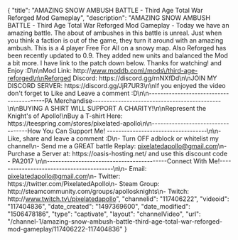 {
    "title": "AMAZING SNOW AMBUSH BATTLE - Third Age Total War Reforged Mod Gameplay",
    "description": "AMAZING SNOW AMBUSH BATTLE - Third Age Total War Reforged Mod Gameplay - Today we have an amazing battle.  The about of ambushes in this battle is unreal.  Just when you think a faction is out of the game, they turn it around with an amazing ambush.  This is a 4 player Free For All on a snowy map.  Also Reforged has been recently updated to 0.9.  They added new units and balanced the Mod a bit more.  I have link to the patch down below.  Thanks for watching!  and Enjoy :D\n\nMod Link: http:\/\/www.moddb.com\/mods\/third-age-reforged\n\nReforged Discord: https:\/\/discord.gg\/rnNXfDd\n\nJOIN MY DISCORD SERVER: https:\/\/discord.gg\/JjR7UR3\n\nIf you enjoyed the video don't forget to Like and Leave a comment :D\n\n-----------------------------------------PA Merchandise---------------------------------------------\n\nBUYING A SHIRT WILL SUPPORT A CHARITY!\n\nRepresent the Knight's of Apollo!\nBuy a T-shirt Here: https:\/\/teespring.com\/stores\/pixelated-apollo\n\n----------------------------------How You Can Support Me! -----------------------------------\n\n- Like, share and leave a comment :D\n- Turn OFF adblock or whitelist my channel\n- Send me a GREAT battle Replay: pixelatedapollo@gmail.com\n- Purchase a Server at: https:\/\/oasis-hosting.net\/ and use this discount code - PA2017 \n\n------------------------------------------Connect With Me!-----------------------------------------\n\n- Email: pixelatedapollo@gmail.com\n- Twitter: https:\/\/twitter.com\/PixelatedApollo\n- Steam Group:  http:\/\/steamcommunity.com\/groups\/apollosknights\n- Twitch: http:\/\/www.twitch.tv\/pixelatedapollo",
    "channelid": "117406222",
    "videoid": "117404836",
    "date_created": "1497369600",
    "date_modified": "1506478186",
    "type": "captivate",
    "layout": "channelVideo",
    "url": "\/channel-1\/amazing-snow-ambush-battle-third-age-total-war-reforged-mod-gameplay\/117406222-117404836"
}